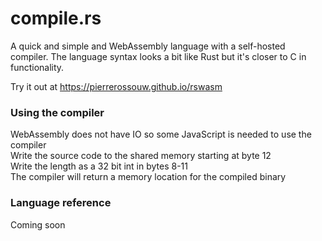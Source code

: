 # compile.rs
A quick and simple and WebAssembly language with a self-hosted compiler. The language syntax looks a bit like Rust but it's closer to C in functionality.

Try it out at https://pierrerossouw.github.io/rswasm

### Using the compiler
WebAssembly does not have IO so some JavaScript is needed to use the compiler  
Write the source code to the shared memory starting at byte 12  
Write the length as a 32 bit int in bytes 8-11  
The compiler will return a memory location for the compiled binary  

### Language reference
Coming soon
